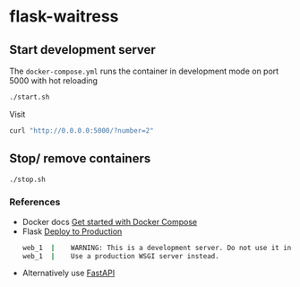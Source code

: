 # flask-waitress

## Start development server
The `docker-compose.yml` runs the container in development mode on port 5000 with hot reloading
```sh
./start.sh
```

Visit
```sh
curl "http://0.0.0.0:5000/?number=2"
```

## Stop/ remove containers
```sh
./stop.sh
```


### References
- Docker docs [Get started with Docker Compose](https://docs.docker.com/compose/gettingstarted/)
- Flask [Deploy to Production](https://flask.palletsprojects.com/en/1.1.x/tutorial/deploy/)
    ```sh
    web_1  |    WARNING: This is a development server. Do not use it in a production deployment.
    web_1  |    Use a production WSGI server instead.
    ```
- Alternatively use [FastAPI](https://fastapi.tiangolo.com/)